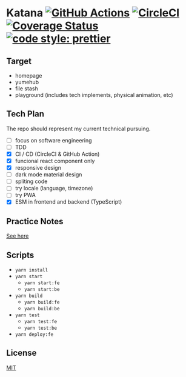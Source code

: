 # Katana [![GitHub Actions](https://github.com/samuraime/katana/workflows/Main%20workflow/badge.svg)](https://github.com/samuraime/katana/actions) [![CircleCI](https://circleci.com/gh/samuraime/katana.svg?style=shield)](https://circleci.com/gh/samuraime/katana) [![Coverage Status](https://coveralls.io/repos/github/samuraime/katana/badge.svg?branch=master)](https://coveralls.io/github/samuraime/katana?branch=master) [![code style: prettier](https://img.shields.io/badge/code_style-prettier-ff69b4.svg)](https://github.com/prettier/prettier)

## Target

  - homepage
  - yumehub
  - file stash
  - playground (includes tech implements, physical animation, etc)

## Tech Plan
  
  The repo should represent my current technical pursuing.

  - [ ] focus on software engineering
  - [ ] TDD
  - [x] CI / CD (CircleCI & GitHub Action)
  - [x] funcional react component only
  - [x] responsive design
  - [ ] dark mode material design
  - [ ] spliting code
  - [ ] try locale (language, timezone)
  - [ ] try PWA
  - [x] ESM in frontend and backend (TypeScript)

## Practice Notes

  [See here](./NOTES.md)

## Scripts

- `yarn install`
- `yarn start`
  - `yarn start:fe`
  - `yarn start:be`
- `yarn build`
  - `yarn build:fe`
  - `yarn build:be`
- `yarn test`
  - `yarn test:fe`
  - `yarn test:be`
- `yarn deploy:fe`

## License

[MIT](./LICENSE)

